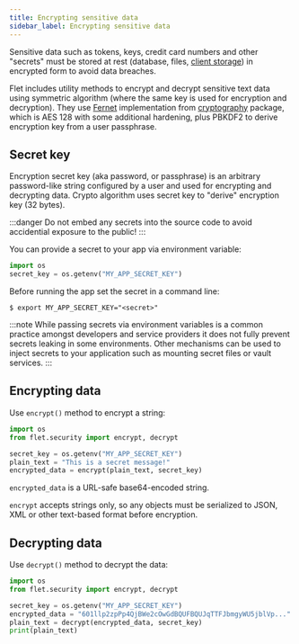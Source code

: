 ```yaml
---
title: Encrypting sensitive data
sidebar_label: Encrypting sensitive data
---
```


Sensitive data such as tokens, keys, credit card numbers and other "secrets" must be stored at rest (database, files, [client storage](/docs/guides/python/client-storage)) in encrypted form to avoid data breaches.

Flet includes utility methods to encrypt and decrypt sensitive text data using symmetric algorithm (where the same key is used for encryption and decryption). They use [Fernet](https://github.com/fernet/spec/blob/master/Spec.md) implementation from [cryptography](https://pypi.org/project/cryptography/) package, which is AES 128 with some additional hardening, plus PBKDF2 to derive encryption key from a user passphrase.

## Secret key

Encryption secret key (aka password, or passphrase) is an arbitrary password-like string configured by a user and used for encrypting and decrypting data. Crypto algorithm uses secret key to "derive" encryption key (32 bytes).

:::danger
Do not embed any secrets into the source code to avoid accidential exposure to the public!
:::

You can provide a secret to your app via environment variable:

```python
import os
secret_key = os.getenv("MY_APP_SECRET_KEY")
```

Before running the app set the secret in a command line:

```
$ export MY_APP_SECRET_KEY="<secret>"
```

:::note
While passing secrets via environment variables is a common practice amongst developers and service providers it does not fully prevent secrets leaking in some environments. Other mechanisms can be used
to inject secrets to your application such as mounting secret files or vault services.
:::

## Encrypting data

Use `encrypt()` method to encrypt a string:

```python
import os
from flet.security import encrypt, decrypt

secret_key = os.getenv("MY_APP_SECRET_KEY")
plain_text = "This is a secret message!"
encrypted_data = encrypt(plain_text, secret_key)
```

`encrypted_data` is a URL-safe base64-encoded string.

`encrypt` accepts strings only, so any objects must be serialized to JSON, XML or other text-based format before encryption.

## Decrypting data

Use `decrypt()` method to decrypt the data:

```python
import os
from flet.security import encrypt, decrypt

secret_key = os.getenv("MY_APP_SECRET_KEY")
encrypted_data = "601llp2zpPp4QjBWe2cOwGdBQUFBQUJqTTFJbmgyWU5jblVp..."
plain_text = decrypt(encrypted_data, secret_key)
print(plain_text)
```
